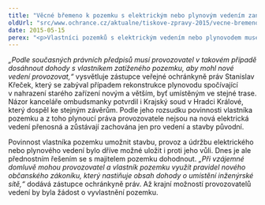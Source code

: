 ```yaml
---
title: "Věcné břemeno k pozemku s elektrickým nebo plynovým vedením zaniká při odstranění vedení"
oldUrl: "src/www.ochrance.cz/aktualne/tiskove-zpravy-2015/vecne-bremeno-k-pozemku-s-elektrickym-nebo-plynovym-vedenim-zanika-pri-odstraneni-vedeni"
date: 2015-05-15
perex: "<p>Vlastníci pozemků s elektrickým vedením nebo plynovodem museli podle dřívější právní úpravy strpět umístění a provozování vedení na svém pozemku. Jejich povinnost sice stále trvá, nicméně pouze po dobu existence vedení – v okamžiku jeho odstranění povinnost zanikne. To platí také v případě, kdy je původní vedení nahrazeno stavbou nového, i když ve stejné trase.</p>"
---
```


<!-- imported from the old website -->

<p><em>„Podle současných právních předpisů musí provozovatel v takovém případě dosáhnout dohody s vlastníkem zatíženého pozemku, aby mohl nové vedení provozovat,“</em> vysvětluje zástupce veřejné ochránkyně práv Stanislav Křeček, který se zabýval případem rekonstrukce plynovodu spočívající v nahrazení starého zařízení novým a větším, byť umístěným ve stejné trase. Názor kanceláře ombudsmanky potvrdil i Krajský soud v Hradci Králové, který dospěl ke stejným závěrům. Podle jeho rozsudku povinnosti vlastníka pozemku a z toho plynoucí práva provozovatele nejsou na nová elektrická vedení přenosná a zůstávají zachována jen pro vedení a stavby původní. </p><p>Povinnost vlastníka pozemku umožnit stavbu, provoz a údržbu elektrického nebo plynového vedení bylo dříve možné uložit i proti jeho vůli. Dnes je ale přednostním řešením se s majitelem pozemku dohodnout. <em>„Při vzájemné domluvě mohou provozovatel a vlastník pozemku využít pravidel nového občanského zákoníku, který nastiňuje obsah dohody o umístění inženýrské sítě,“</em> dodává zástupce ochránkyně práv. Až krajní možností provozovatelů vedení by byla žádost o vyvlastnění pozemku.</p>
